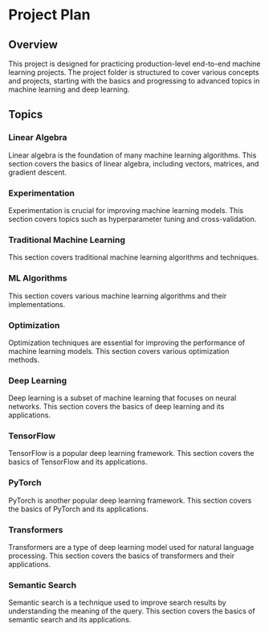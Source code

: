 # Project Plan

## Overview

This project is designed for practicing production-level end-to-end machine learning projects. The project folder is structured to cover various concepts and projects, starting with the basics and progressing to advanced topics in machine learning and deep learning.

## Topics

### Linear Algebra
Linear algebra is the foundation of many machine learning algorithms. This section covers the basics of linear algebra, including vectors, matrices, and gradient descent.

### Experimentation
Experimentation is crucial for improving machine learning models. This section covers topics such as hyperparameter tuning and cross-validation.

### Traditional Machine Learning
This section covers traditional machine learning algorithms and techniques.

### ML Algorithms
This section covers various machine learning algorithms and their implementations.

### Optimization
Optimization techniques are essential for improving the performance of machine learning models. This section covers various optimization methods.

### Deep Learning
Deep learning is a subset of machine learning that focuses on neural networks. This section covers the basics of deep learning and its applications.

### TensorFlow
TensorFlow is a popular deep learning framework. This section covers the basics of TensorFlow and its applications.

### PyTorch
PyTorch is another popular deep learning framework. This section covers the basics of PyTorch and its applications.

### Transformers
Transformers are a type of deep learning model used for natural language processing. This section covers the basics of transformers and their applications.

### Semantic Search
Semantic search is a technique used to improve search results by understanding the meaning of the query. This section covers the basics of semantic search and its applications.
